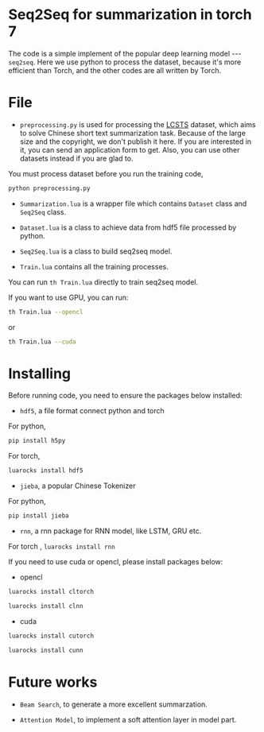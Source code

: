 # Seq2Seq for summarization in torch 7

The code is a simple implement of the popular deep learning model --- `seq2seq`. Here we use python to process the dataset, because it's more efficient than Torch, and the other codes are all written by Torch. 

# File

- `preprocessing.py` is used for processing the [LCSTS](http://icrc.hitsz.edu.cn/Article/show/139.html) dataset, which aims to solve Chinese short text summarization task. Because of the large size and the copyright, we don't publish it here. If you are interested in it, you can send an application form to get. Also, you can use other datasets instead if you are glad to.

You must process dataset before you run the training code,

```sh
python preprocessing.py
```


- `Summarization.lua` is a wrapper file which contains `Dataset` class and `Seq2Seq` class.

- `Dataset.lua` is a class to achieve data from hdf5 file processed by python.

- `Seq2Seq.lua` is a class to build seq2seq model.

- `Train.lua` contains all the training processes.

You can run `th Train.lua` directly to train seq2seq model.

If you want to use GPU, you can run:

```sh
th Train.lua --opencl
```

or

```sh
th Train.lua --cuda
```

# Installing

Before running code, you need to ensure the packages below installed:
 
- `hdf5`, a file format connect python and torch

For python, 

```sh
pip install h5py
```

For torch, 

```sh
luarocks install hdf5
```

- `jieba`, a popular Chinese Tokenizer

For python, 

```sh
pip install jieba
```

- `rnn`, a rnn package for RNN model, like LSTM, GRU etc.

For torch , <code>luarocks install rnn</code>

If you need to use cuda or opencl, please install packages below:

- opencl

```sh
luarocks install cltorch
```

```sh
luarocks install clnn
```

- cuda

```sh
luarocks install cutorch
```

```sh
luarocks install cunn
```

# Future works

- `Beam Search`, to generate a more excellent summarzation.

- `Attention Model`, to implement a soft attention layer in model part.













 

